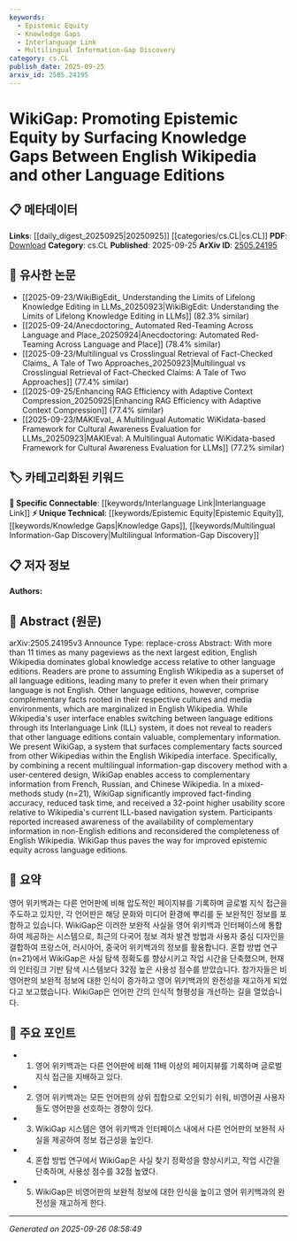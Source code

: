 ```yaml
---
keywords:
  - Epistemic Equity
  - Knowledge Gaps
  - Interlanguage Link
  - Multilingual Information-Gap Discovery
category: cs.CL
publish_date: 2025-09-25
arxiv_id: 2505.24195
---
```


<!-- KEYWORD_LINKING_METADATA:
{
  "processed_timestamp": "2025-09-26T08:58:49.044141",
  "vocabulary_version": "1.0",
  "selected_keywords": [
    "Epistemic Equity",
    "Knowledge Gaps",
    "Interlanguage Link",
    "Multilingual Information-Gap Discovery"
  ],
  "rejected_keywords": [],
  "similarity_scores": {
    "Epistemic Equity": 0.78,
    "Knowledge Gaps": 0.77,
    "Interlanguage Link": 0.8,
    "Multilingual Information-Gap Discovery": 0.79
  },
  "extraction_method": "AI_prompt_based",
  "budget_applied": true,
  "candidates_json": {
    "candidates": [
      {
        "surface": "Epistemic Equity",
        "canonical": "Epistemic Equity",
        "aliases": [
          "Knowledge Equity"
        ],
        "category": "unique_technical",
        "rationale": "Addresses the distribution of knowledge across languages, enhancing the understanding of Wikipedia's role in global knowledge access.",
        "novelty_score": 0.75,
        "connectivity_score": 0.68,
        "specificity_score": 0.82,
        "link_intent_score": 0.78
      },
      {
        "surface": "Knowledge Gaps",
        "canonical": "Knowledge Gaps",
        "aliases": [
          "Information Gaps"
        ],
        "category": "unique_technical",
        "rationale": "Highlights the disparities in content coverage between different language editions, crucial for understanding Wikipedia's limitations.",
        "novelty_score": 0.7,
        "connectivity_score": 0.72,
        "specificity_score": 0.76,
        "link_intent_score": 0.77
      },
      {
        "surface": "Interlanguage Link",
        "canonical": "Interlanguage Link",
        "aliases": [
          "ILL",
          "Language Link"
        ],
        "category": "specific_connectable",
        "rationale": "Key feature of Wikipedia that facilitates navigation between language editions, relevant for discussions on multilingual access.",
        "novelty_score": 0.6,
        "connectivity_score": 0.85,
        "specificity_score": 0.78,
        "link_intent_score": 0.8
      },
      {
        "surface": "Multilingual Information-Gap Discovery",
        "canonical": "Multilingual Information-Gap Discovery",
        "aliases": [
          "Information-Gap Discovery"
        ],
        "category": "unique_technical",
        "rationale": "A novel method for identifying content disparities across languages, central to the paper's proposed solution.",
        "novelty_score": 0.8,
        "connectivity_score": 0.7,
        "specificity_score": 0.85,
        "link_intent_score": 0.79
      }
    ],
    "ban_list_suggestions": [
      "method",
      "system",
      "study",
      "participants",
      "task"
    ]
  },
  "decisions": [
    {
      "candidate_surface": "Epistemic Equity",
      "resolved_canonical": "Epistemic Equity",
      "decision": "linked",
      "scores": {
        "novelty": 0.75,
        "connectivity": 0.68,
        "specificity": 0.82,
        "link_intent": 0.78
      }
    },
    {
      "candidate_surface": "Knowledge Gaps",
      "resolved_canonical": "Knowledge Gaps",
      "decision": "linked",
      "scores": {
        "novelty": 0.7,
        "connectivity": 0.72,
        "specificity": 0.76,
        "link_intent": 0.77
      }
    },
    {
      "candidate_surface": "Interlanguage Link",
      "resolved_canonical": "Interlanguage Link",
      "decision": "linked",
      "scores": {
        "novelty": 0.6,
        "connectivity": 0.85,
        "specificity": 0.78,
        "link_intent": 0.8
      }
    },
    {
      "candidate_surface": "Multilingual Information-Gap Discovery",
      "resolved_canonical": "Multilingual Information-Gap Discovery",
      "decision": "linked",
      "scores": {
        "novelty": 0.8,
        "connectivity": 0.7,
        "specificity": 0.85,
        "link_intent": 0.79
      }
    }
  ]
}
-->

# WikiGap: Promoting Epistemic Equity by Surfacing Knowledge Gaps Between English Wikipedia and other Language Editions

## 📋 메타데이터

**Links**: [[daily_digest_20250925|20250925]] [[categories/cs.CL|cs.CL]]
**PDF**: [Download](https://arxiv.org/pdf/2505.24195.pdf)
**Category**: cs.CL
**Published**: 2025-09-25
**ArXiv ID**: [2505.24195](https://arxiv.org/abs/2505.24195)

## 🔗 유사한 논문
- [[2025-09-23/WikiBigEdit_ Understanding the Limits of Lifelong Knowledge Editing in LLMs_20250923|WikiBigEdit: Understanding the Limits of Lifelong Knowledge Editing in LLMs]] (82.3% similar)
- [[2025-09-24/Anecdoctoring_ Automated Red-Teaming Across Language and Place_20250924|Anecdoctoring: Automated Red-Teaming Across Language and Place]] (78.4% similar)
- [[2025-09-23/Multilingual vs Crosslingual Retrieval of Fact-Checked Claims_ A Tale of Two Approaches_20250923|Multilingual vs Crosslingual Retrieval of Fact-Checked Claims: A Tale of Two Approaches]] (77.4% similar)
- [[2025-09-25/Enhancing RAG Efficiency with Adaptive Context Compression_20250925|Enhancing RAG Efficiency with Adaptive Context Compression]] (77.4% similar)
- [[2025-09-23/MAKIEval_ A Multilingual Automatic WiKidata-based Framework for Cultural Awareness Evaluation for LLMs_20250923|MAKIEval: A Multilingual Automatic WiKidata-based Framework for Cultural Awareness Evaluation for LLMs]] (77.2% similar)

## 🏷️ 카테고리화된 키워드
**🔗 Specific Connectable**: [[keywords/Interlanguage Link|Interlanguage Link]]
**⚡ Unique Technical**: [[keywords/Epistemic Equity|Epistemic Equity]], [[keywords/Knowledge Gaps|Knowledge Gaps]], [[keywords/Multilingual Information-Gap Discovery|Multilingual Information-Gap Discovery]]

## 📋 저자 정보

**Authors:** 

## 📄 Abstract (원문)

arXiv:2505.24195v3 Announce Type: replace-cross 
Abstract: With more than 11 times as many pageviews as the next largest edition, English Wikipedia dominates global knowledge access relative to other language editions. Readers are prone to assuming English Wikipedia as a superset of all language editions, leading many to prefer it even when their primary language is not English. Other language editions, however, comprise complementary facts rooted in their respective cultures and media environments, which are marginalized in English Wikipedia. While Wikipedia's user interface enables switching between language editions through its Interlanguage Link (ILL) system, it does not reveal to readers that other language editions contain valuable, complementary information. We present WikiGap, a system that surfaces complementary facts sourced from other Wikipedias within the English Wikipedia interface. Specifically, by combining a recent multilingual information-gap discovery method with a user-centered design, WikiGap enables access to complementary information from French, Russian, and Chinese Wikipedia. In a mixed-methods study (n=21), WikiGap significantly improved fact-finding accuracy, reduced task time, and received a 32-point higher usability score relative to Wikipedia's current ILL-based navigation system. Participants reported increased awareness of the availability of complementary information in non-English editions and reconsidered the completeness of English Wikipedia. WikiGap thus paves the way for improved epistemic equity across language editions.

## 📝 요약

영어 위키백과는 다른 언어판에 비해 압도적인 페이지뷰를 기록하며 글로벌 지식 접근을 주도하고 있지만, 각 언어판은 해당 문화와 미디어 환경에 뿌리를 둔 보완적인 정보를 포함하고 있습니다. WikiGap은 이러한 보완적 사실을 영어 위키백과 인터페이스에 통합하여 제공하는 시스템으로, 최근의 다국어 정보 격차 발견 방법과 사용자 중심 디자인을 결합하여 프랑스어, 러시아어, 중국어 위키백과의 정보를 활용합니다. 혼합 방법 연구(n=21)에서 WikiGap은 사실 탐색 정확도를 향상시키고 작업 시간을 단축했으며, 현재의 인터링크 기반 탐색 시스템보다 32점 높은 사용성 점수를 받았습니다. 참가자들은 비영어판의 보완적 정보에 대한 인식이 증가하고 영어 위키백과의 완전성을 재고하게 되었다고 보고했습니다. WikiGap은 언어판 간의 인식적 형평성을 개선하는 길을 열었습니다.

## 🎯 주요 포인트

- 1. 영어 위키백과는 다른 언어판에 비해 11배 이상의 페이지뷰를 기록하며 글로벌 지식 접근을 지배하고 있다.
- 2. 영어 위키백과는 모든 언어판의 상위 집합으로 오인되기 쉬워, 비영어권 사용자들도 영어판을 선호하는 경향이 있다.
- 3. WikiGap 시스템은 영어 위키백과 인터페이스 내에서 다른 언어판의 보완적 사실을 제공하여 정보 접근성을 높인다.
- 4. 혼합 방법 연구에서 WikiGap은 사실 찾기 정확성을 향상시키고, 작업 시간을 단축하며, 사용성 점수를 32점 높였다.
- 5. WikiGap은 비영어판의 보완적 정보에 대한 인식을 높이고 영어 위키백과의 완전성을 재고하게 한다.


---

*Generated on 2025-09-26 08:58:49*
